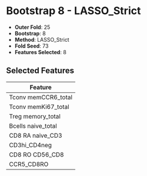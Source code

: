 # Bootstrap 8 - LASSO_Strict

- **Outer Fold**: 25
- **Bootstrap**: 8
- **Method**: LASSO_Strict
- **Fold Seed**: 73
- **Features Selected**: 8

## Selected Features

| Feature |
|---------|
| Tconv memCCR6_total |
| Tconv memKi67_total |
| Treg memory_total |
| Bcells naive_total |
| CD8 RA naive_CD3 |
| CD3hi_CD4neg |
| CD8 RO CD56_CD8 |
| CCR5_CD8RO |
